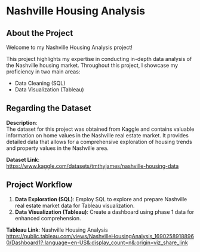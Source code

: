 # Nashville Housing Analysis

## About the Project
Welcome to my Nashville Housing Analysis project!

This project highlights my expertise in conducting in-depth data analysis of the Nashville housing market. Throughout this project, I showcase my proficiency in two main areas:

- Data Cleaning (SQL)
- Data Visualization (Tableau)

## Regarding the Dataset
**Description**: <br>
The dataset for this project was obtained from Kaggle and contains valuable information on home values in the  Nashville real estate market. It provides detailed data that allows for a comprehensive exploration of housing trends and property values in the Nashville area. 

**Dataset Link**: <br>
https://www.kaggle.com/datasets/tmthyjames/nashville-housing-data

## Project Workflow
1. **Data Exploration (SQL)**: Employ SQL to explore and prepare Nashville real estate market data for Tableau visualization.
2. **Data Visualization (Tableau)**: Create a dashboard using phase 1 data for enhanced comprehension.

**Tableau Link**: Nashville Housing Analysis <br>
https://public.tableau.com/views/NashvilleHousingAnalysis_16902589188960/Dashboard1?:language=en-US&:display_count=n&:origin=viz_share_link
